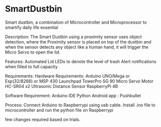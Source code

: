 # SmartDustbin
Smart dustbin, a combination of Microcontroller and Microprocessor to smartify daily life essential 

Description: 
The Smart Dustbin using a proximity sensor uses object detection, where the Proximity sensor is placed on top of the dustbin
and when the sensor detects any object like a human hand, it will trigger the Micro Servo to open the lid.

Features:
Automated Lid
LEDs to denote the level of trash
Alert notifications when filled to full capacity

Requirements:
Hardware Requirements: 
Arduino UNO/Mega or Esp(32/8266) or MSP 430 Launchpad
TowerPro SG 90 Micro Servo Motor
HC-SR04 x2 Ultrasonic Distance Sensor
RaspberryPi 4B

Software Requirement:
Arduino IDE
Python
Android app : Pushbullet

Process:
Connect Arduino to Raspberrypi using usb cable.
Install .ino file to microcontroller and run the python file on Raspberrypi

few changes required based on trials.
